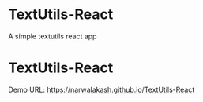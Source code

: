# TextUtils-React
 A simple textutils react app
# TextUtils-React
Demo URL:
https://narwalakash.github.io/TextUtils-React
